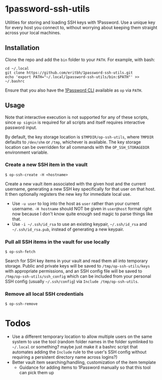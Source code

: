 # 1password-ssh-utils

Utilities for storing and loading SSH keys with 1Password. Use a unique key for every host you connect to, without worrying about keeping them straight across your local machines.

## Installation

Clone the repo and add the `bin` folder to your `PATH`. For example, with bash:

    cd ~/.local
    git clone https://github.com/eritbh/1password-ssh-utils.git
    echo 'export PATH="~/.local/1password-ssh-utils/bin:$PATH"' >> ~/.bashrc

Ensure that you also have the [1Password CLI](1password-cli) available as `op` via `PATH`.

[1password-cli]: https://support.1password.com/command-line-getting-started/

## Usage

Note that interactive execution is not supported for any of these scripts, since `op signin` is required for all scripts and itself requires interactive password input.

By default, the key storage location is `$TMPDIR/op-ssh-utils`, where `TMPDIR` defaults to `/dev/shm` or `/tmp`, whichever is available. The key storage location can be overridden for all commands with the `OP_SSH_STORAGEDIR` environment variable.

### Create a new SSH item in the vault

    $ op-ssh-create -H <hostname>

Create a new vault item associated with the given host and the current username, generating a new SSH key specifically for that user on that host. It then optionally registers the new key for immediate local use.

- Use `-u user` to log into the host as `user` rather than your current username. `-H hostname` should NOT be given in `user@host` format right now because I don't know quite enough sed magic to parse things like that.
- Use `-i ~/.ssh/id_rsa` to use an existing keypair, `~/.ssh/id_rsa` and `~/.ssh/id_rsa.pub`, instead of generating a new keypair.

### Pull all SSH items in the vault for use locally

    $ op-ssh-fetch

Search for SSH key items in your vault and read them all into temporary storage. Public and private keys will be saved to `/tmp/op-ssh-utils/keys` with appropriate permissions, and an SSH config file will be saved to `/tmp/op-ssh-utils/ssh_config` which can be included from your personal SSH config (usually `~/.ssh/config`) via `Include /tmp/op-ssh-utils`.

### Remove all local SSH credentials

    $ op-ssh-remove

# Todos

- Use a different temporary location to allow multiple users on the same system to use the tool (random folder names in the folder symlinked to `~/.local` or something? maybe just make it a bashrc script that automates adding the `Include` rule to the user's SSH config without requiring a persistent directory name across logins?)
- Better vault item searching/handling, customization of the item template
  - Guidance for adding items to 1Password manually so that this tool can pick them up
